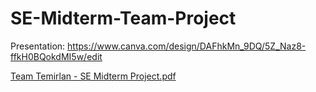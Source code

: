 # SE-Midterm-Team-Project
Presentation: https://www.canva.com/design/DAFhkMn_9DQ/5Z_Naz8-ffkH0BQokdMI5w/edit

[Team Temirlan - SE Midterm Project.pdf](https://github.com/Risimon/SE-Midterm-Team-Project/files/11361533/Team.Temirlan.-.SE.Midterm.Project.pdf)
